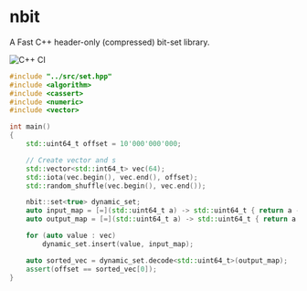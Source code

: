 # nbit
A Fast C++ header-only (compressed) bit-set library.

![C++ CI](https://github.com/IgorBaratta/nbit/workflows/C++%20CI/badge.svg)


```c++
#include "../src/set.hpp"
#include <algorithm>
#include <cassert>
#include <numeric>
#include <vector>

int main()
{
    std::uint64_t offset = 10'000'000'000;

    // Create vector and s
    std::vector<std::int64_t> vec(64);
    std::iota(vec.begin(), vec.end(), offset);
    std::random_shuffle(vec.begin(), vec.end());

    nbit::set<true> dynamic_set;
    auto input_map = [=](std::uint64_t a) -> std::uint64_t { return a - offset; };
    auto output_map = [=](std::uint64_t a) -> std::uint64_t { return a + offset; };

    for (auto value : vec)
        dynamic_set.insert(value, input_map);

    auto sorted_vec = dynamic_set.decode<std::uint64_t>(output_map);
    assert(offset == sorted_vec[0]);
}

```
